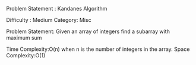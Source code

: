 Problem Statement : Kandanes Algorithm

Difficulty : Medium
Category: Misc

Problem Statement: Given an array of integers find a subarray with maximum sum 

Time Complexity:O(n) when n is the number of integers in the array.
Space Complexity:O(1)